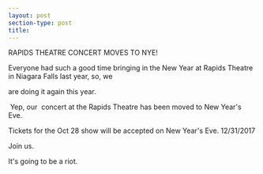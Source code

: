 ```yaml
---
layout: post
section-type: post
title: 
---
```


<p>RAPIDS THEATRE CONCERT MOVES TO NYE!</p>

<p>Everyone had such a good time bringing in the New Year at Rapids Theatre in Niagara Falls last year, so, we&nbsp;</p>

<p>are doing&nbsp;it again this year.</p>

<p>&nbsp;Yep, our&nbsp;&nbsp;concert at the&nbsp;Rapids Theatre&nbsp;has been&nbsp;moved to New Year's Eve.&nbsp;&nbsp;</p>

<p>Tickets for the Oct 28 show&nbsp;will be accepted on New Year's Eve. 12/31/2017</p>

<p>Join us.</p>

<p>It's going to be a riot.</p>
